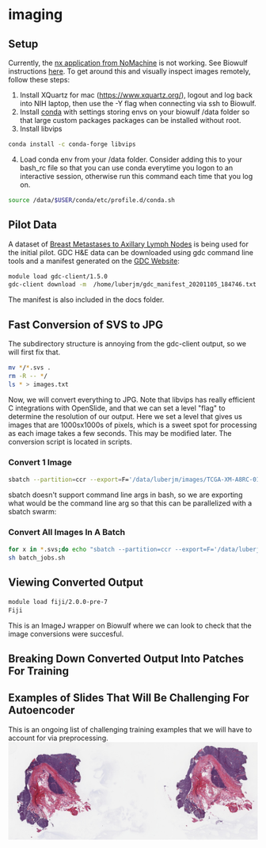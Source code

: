 # imaging
## Setup
Currently, the [nx application from NoMachine](https://www.nomachine.com/) is not working. See Biowulf instructions [here](https://hpc.nih.gov/docs/connect.html). To get around this and visually inspect images remotely, follow these steps:

1. Install XQuartz for mac (https://www.xquartz.org/), logout and log back into NIH laptop, then use the -Y flag when connecting via ssh to Biowulf. 
2. Install [conda](https://hpc.nih.gov/apps/python.html#envs) with settings storing envs on your biowulf /data folder so that large custom packages packages can be installed without root. 
3. Install libvips 

```bash
conda install -c conda-forge libvips
```

4. Load conda env from your /data folder. Consider adding this to your bash_rc file so that you can use conda everytime you logon to an interactive session, otherwise run this command each time that you log on. 

```bash
source /data/$USER/conda/etc/profile.d/conda.sh
```

## Pilot Data
A dataset of [Breast Metastases to Axillary Lymph Nodes](https://wiki.cancerimagingarchive.net/display/Public/Breast+Metastases+to+Axillary+Lymph+Nodes) is being used for the initial pilot. 
GDC H&E data can be downloaded using gdc command line tools and a manifest generated on the [GDC Website](https://portal.gdc.cancer.gov/):
   
```bash 
module load gdc-client/1.5.0
gdc-client download -m  /home/luberjm/gdc_manifest_20201105_184746.txt
```

The manifest is also included in the docs folder.

## Fast Conversion of SVS to JPG 
The subdirectory structure is annoying from the gdc-client output, so we will first fix that.

```bash
mv */*.svs .
rm -R -- */
ls * > images.txt
```

Now, we will convert everything to JPG. Note that libvips has really efficient C integrations with OpenSlide, and that we can set a level "flag" to determine the resolution of our output. Here we set a level that gives us images that are 1000sx1000s of pixels, which is a sweet spot for processing as each image takes a few seconds. This may be modified later. The conversion script is located in scripts.

### Convert 1 Image

```bash 
sbatch --partition=ccr --export=F='/data/luberjm/images/TCGA-XM-A8RC-01A-01-TSA.E8BB705F-15D0-41F3-8A37-1F25964A5BBB.svs' /home/luberjm/code/imaging/scripts/svs_conversion.sbatch
```

sbatch doesn't support command line args in bash, so we are exporting what would be the command line arg so that this can be parallelized with a sbatch swarm: 

### Convert All Images In A Batch 

```bash 
for x in *.svs;do echo "sbatch --partition=ccr --export=F='/data/luberjm/images/$x' /home/luberjm/code/imaging/scripts/svs_conversion.sbatch" >> batch_jobs.sh;done
sh batch_jobs.sh 
```

## Viewing Converted Output

```bash
module load fiji/2.0.0-pre-7
Fiji
```

This is an ImageJ wrapper on Biowulf where we can look to check that the image conversions were succesful. 

## Breaking Down Converted Output Into Patches For Training

## Examples of Slides That Will Be Challenging For Autoencoder
This is an ongoing list of challenging training examples that we will have to account for via preprocessing. 
![Challenging Image](examples/chal1.jpg)
